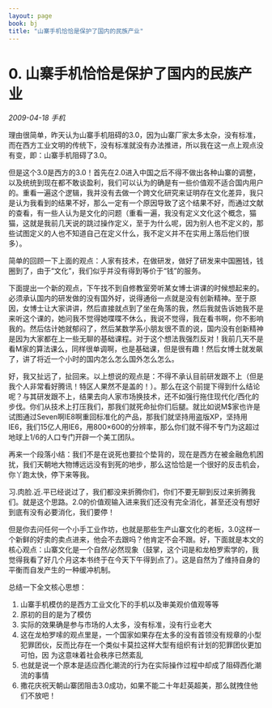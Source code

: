 ```yaml
---
layout: page
book: bj
title: "山寨手机恰恰是保护了国内的民族产业"
---
```


# 0. 山寨手机恰恰是保护了国内的民族产业

<time><em>2009-04-18</em></time> <span class="tags"><em>手机</em></span>

理由很简单，昨天认为山寨手机阻碍的3.0，因为山寨厂家太多太杂，没有标准，而在西方工业文明的传统下，没有标准就没有办法推进，所以我在这一点上观点没有变，即：山寨手机阻碍了3.0。

但是这个3.0是西方的3.0！首先在2.0进入中国之后不得不做出各种山寨的调整，以及统统到现在都不敢谈盈利，我们可以认为的确是有一些价值观不适合国内用户的。重看一遍这个逻辑，我并没有去做一个跨文化研究来证明存在文化差异，我只是认为我看到的结果不好，那么一定有一个原因导致了这个结果不好，而通过文献的查看，有一些人认为是文化的问题（重看一遍，我没有定义文化这个概念，猫猫，这就是我前几天说的跳过操作定义，至于为什么呢，因为别人也不定义的，那些试图定义的人也不知道自己在定义什么，我不定义并不在实用上落后他们很多）。

简单的回顾一下上面的观点：人家有技术，在做研发，做好了研发来中国圈钱，钱圈到了，由于“文化”，我们似乎并没有得到等价于“钱”的服务。

下面提出一个新的观点，下午找不到自修教室旁听某女博士讲课的时候想起来的。必须承认国内的研发做的没有国外好，说得通俗一点就是没有创新精神。至于原因，女博士让大家讲讲，然后直接就点到了坐在角落的我，然后我就告诉她我不是来听这个课的，她问我不觉得她喋喋不休么，我说不觉得，我在看书啊，你不影响我的。然后估计她就郁闷了，然后某数学系小朋友很不乖的说，国内没有创新精神是因为大家都在上一些无聊的基础课程。对于这个想法我强烈反对！我前几天不是看M家的算法课么，同样很单调啊，也是基础课，但是很有趣！然后女博士就发飙了，讲了将近一个小时的国内怎么怎么国外怎么怎么。

好，我又扯远了，扯回来。以上想说的观点是：不得不承认目前研发跟不上（但是我个人非常看好腾讯！特区人果然不是盖的！）。那么在这个前提下得到什么结论呢？与其研发跟不上，结果去向人家市场换技术，还不如强行拖住现代化/西化的步伐。你们从技术上打压我们，那我们就死命扯你们后腿。就比如说M$家也许是试图通过Seven啊IE8啊重回标准化的产品，那我们就坚持用盗版XP，坚持用IE6，我们15亿人用IE6，用800×600的分辨率，那么你们就不得不专门为这超过地球上1/6的人口专门开辟一个美工团队。

再来一个段落小结：我们不是在说死也要拉个垫背的，现在是西方在被金融危机困扰，我们天朝地大物博远远没有到死的地步，那么这恰恰是一个很好的反击机会，你丫跑太快，停下来等我。

习.肉脸.近.平已经说过了，我们都没来折腾你们，你们不要无聊到反过来折腾我们。就是这个思路。2.0的价值观输入进来我们还没有完全消化，甚至还没有想好到底有没有必要消化，我们要停！

但是你去问任何一个小手工业作坊，也就是那些生产山寨文化的老板，3.0这样一个新鲜的好卖的卖点进来，他会不去跟吗？他肯定不会不跟。好，下面就是本文的核心观点：山寨文化是一个自然/必然现象（鼓掌，这个词是和龙柏罗索学的，我觉得我看了好几个月这本书终于在今天下午得到点了）。这是自然为了维持自身的平衡而自发产生的一种缓冲机制。

总结一下全文核心思想：

1. 山寨手机模仿的是西方工业文化下的手机以及审美观价值观等等
2. 原初的目的是为了模仿
3. 实际的效果确是参与市场的人太多，没有标准，没有行业老大
4. 这在龙柏罗嗦的观点里是，一个国家如果存在太多的没有首领没有规章的小型犯罪团伙，反而比存在一个类似卡莫拉这样大型有组织有计划的犯罪团伙更加可怕，因 为这意味着社会秩序已然紊乱
5. 也就是说一个原本是适应西化潮流的行为在实际操作过程中却成了阻碍西化潮流的事情
6. 撒花庆祝天朝山寨团阻击3.0成功，如果不能二十年赶英超美，那么就拽住他们不放吧！
